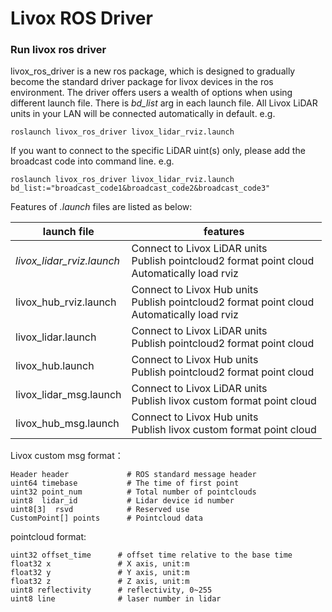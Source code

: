 # Livox ROS Driver

### Run livox ros driver

livox_ros_driver is a new ros package, which is designed to gradually become the standard driver package for livox devices in the ros environment. The driver offers users a wealth of options when using different launch file. There is *bd_list* arg in each launch file. All Livox LiDAR units in your LAN will be connected automatically in default.
e.g.

```
roslaunch livox_ros_driver livox_lidar_rviz.launch
```

If you want to connect to the specific LiDAR uint(s) only, please add the broadcast code into command line. 
e.g.

```
roslaunch livox_ros_driver livox_lidar_rviz.launch bd_list:="broadcast_code1&broadcast_code2&broadcast_code3"
```

Features of *.launch* files are listed as below:

| launch file               | features                                                     |
| ------------------------- | ------------------------------------------------------------ |
| *livox_lidar_rviz.launch* | Connect to Livox LiDAR units<br/>Publish pointcloud2 format point cloud<br/>Automatically load rviz |
| livox_hub_rviz.launch     | Connect to Livox Hub units<br/>Publish pointcloud2 format point cloud<br />Automatically load rviz |
| livox_lidar.launch        | Connect to Livox LiDAR units<br />Publish pointcloud2 format point cloud |
| livox_hub.launch          | Connect to Livox Hub units<br />Publish pointcloud2 format point cloud |
| livox_lidar_msg.launch    | Connect to Livox LiDAR units<br />Publish livox custom format point cloud |
| livox_hub_msg.launch      | Connect to Livox Hub units<br />Publish livox custom format point cloud |

Livox custom msg format：

```
Header header             # ROS standard message header
uint64 timebase           # The time of first point
uint32 point_num          # Total number of pointclouds
uint8  lidar_id           # Lidar device id number
uint8[3]  rsvd            # Reserved use
CustomPoint[] points      # Pointcloud data
```
pointcloud format:
```
uint32 offset_time      # offset time relative to the base time
float32 x               # X axis, unit:m
float32 y               # Y axis, unit:m
float32 z               # Z axis, unit:m
uint8 reflectivity      # reflectivity, 0~255
uint8 line              # laser number in lidar
```